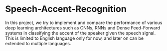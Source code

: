 # Speech-Accent-Recognition
In this project, we try to implement and compare the performance of various deep learning architectures such as CNNs, RNNs and Dense Feed-Forward systems in classifying the accent of the speaker given the speech signal. This is limited to English language only for now, and later on can be extended to multiple languages.
